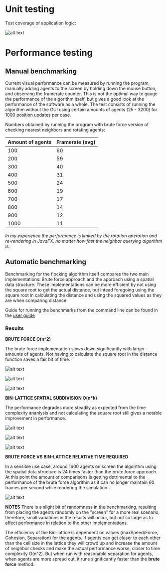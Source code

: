 # Unit testing

Test coverage of application logic:

![alt text](https://raw.githubusercontent.com/stadibo/FlockSimulator/master/documentation/img/20181023_test_coverage.png "Test coverage")

# Performance testing

## Manual benchmarking

Current visual performance can be measured by running the program, manually adding agents to the screen by holding down the mouse button, and observing the framerate counter. This is not the optimal way to gauge the performance of the algorithm itself, but gives a good look at the performance of the software as a whole. The test consists of running the algorithm without the GUI using certain amounts of agents (25 - 3200) for 1000 position updates per case.

Numbers obtained by running the program with brute force version of checking nearest neighbors and rotating agents:

Amount of agents | Framerate (avg) |
---------------- | --------- |
100 | 60 |
200 | 59 |
300 | 40 |
400 | 31 |
500 | 24 |
600 | 19 |
700 | 17 |
800 | 14 |
900 | 12 |
1000 | 11 |

*In my experience the performance is limited by the rotation operation and re-rendering in JavaFX, no matter how fast the neighbor querying algorithm is.*

## Automatic benchmarking
Benchmarking for the flocking algorithm itself compares the two main implementations: Brute force approach and the approach using a spatial data structure. These implementations can be more efficient by not using the square root to get the actual distance, but intead foregoing using the square root in calculating the distance and using the squared values as they are when comparing distance.

Guide for running the benchmarks from the command line can be found in the [user guide](https://github.com/stadibo/FlockSimulator/blob/master/documentation/user_guide.md)

### Results

**BRUTE FORCE O(n^2)**

The brute force implementation slows down significantly with larger amounts of agents. Not having to calculate the square root in the distance function saves a fair bit of time.

![alt text](https://raw.githubusercontent.com/stadibo/FlockSimulator/master/documentation/img/1000%20updates%20using%20brute%20force%20approach%20and%20distance%20with%20square%20root.png "BF with sqrt")

![alt text](https://raw.githubusercontent.com/stadibo/FlockSimulator/master/documentation/img/1000%20updates%20using%20brute%20force%20approach%20and%20distance%20without%20square%20root.png "BF without sqrt")

![alt text](https://raw.githubusercontent.com/stadibo/FlockSimulator/master/documentation/img/1000%20updates%20using%20brute%20force%20approach%20(square%20root%20vs%20no%20square%20root).png "BF Distance calculation efficiency comparison")

**BIN-LATTICE SPATIAL SUBDIVISION O(n*k)**

The performance degrades more steadily as expected from the time complexity ananlysis and not calculating the square root still gives a notable improvement in performance. 

![alt text](https://raw.githubusercontent.com/stadibo/FlockSimulator/master/documentation/img/1000%20updates%20using%20bin-lattice%20and%20distance%20with%20square%20root.png "BL with sqrt")

![alt text](https://raw.githubusercontent.com/stadibo/FlockSimulator/master/documentation/img/1000%20updates%20using%20bin-lattice%20and%20distance%20without%20square%20root.png "BL without sqrt")

![alt text](https://raw.githubusercontent.com/stadibo/FlockSimulator/master/documentation/img/1000%20updates%20using%20Bin-lattice%20(square%20root%20vs%20no%20square%20root).png "BL Distance calculation efficiency comparison")

**BRUTE FORCE VS BIN-LATTICE RELATIVE TIME REQUIRED**

In a sensible use case, around 1600 agents on screen the algorithm using the spatial data structure is 24 times faster than the brute force approach. At this point the amount of comparisons is getting detrimental to the performance of the brute force algorithm as it can no longer maintain 60 frames per second while rendering the simulation.

![alt text](https://raw.githubusercontent.com/stadibo/FlockSimulator/master/documentation/img/1000%20updates_%20Brute%20force%20vs%20Bin-lattice%20Relative%20Performance.png "BF vs BL")

**NOTES**
There is a slight bit of randomness in the benchmarking, resulting from placing the agents randomly on the "screen" for a more real scenario, therefore, small variations in the results will occur, but not so large as to affect performance in relation to the other implementations.

The efficiency of the Bin-lattice is dependent on values (maxSpeed/Force, Cohesion, Separation) for the agents. If agents can get closer to each other than the cell size in the lattice they will crowd up and increase the amount of neighbor checks and make the actual performance worse, closer to time complexity O(n^2). But when run with reasonable separation for agents, when agents are more spread out, it runs significantly faster than the __brute force__ method.
